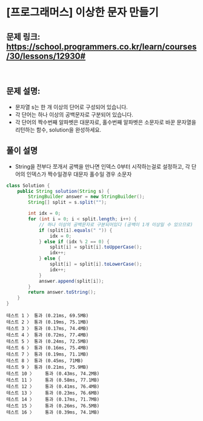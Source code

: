# [프로그래머스] 이상한 문자 만들기

## 문제 링크: https://school.programmers.co.kr/learn/courses/30/lessons/12930#
<br/>

## 문제 설명:

- 문자열 s는 한 개 이상의 단어로 구성되어 있습니다. 
- 각 단어는 하나 이상의 공백문자로 구분되어 있습니다. 
- 각 단어의 짝수번째 알파벳은 대문자로, 홀수번째 알파벳은 소문자로 바꾼 문자열을 리턴하는 함수, solution을 완성하세요.


## 풀이 설명

- String을 전부다 쪼개서 공백을 만나면 인덱스 0부터 시작하는걸로 설정하고, 각 단어의 인덱스가 짝수일경우 대문자 홀수일 경우 소문자

```java
class Solution {
    public String solution(String s) {
        StringBuilder answer = new StringBuilder();
        String[] split = s.split("");

        int idx = 0;
        for (int i = 0; i < split.length; i++) {
            // 하나 이상의 공백문자로 구분되어있다 (공백이 1개 이상일 수 있으므로)
            if (split[i].equals(" ")) {
                idx = 0;
            } else if (idx % 2 == 0) {
                split[i] = split[i].toUpperCase();
                idx++;
            } else {
                split[i] = split[i].toLowerCase();
                idx++;
            }
            answer.append(split[i]);
        }
        return answer.toString();
    }
}
```
```text
테스트 1 〉	통과 (0.21ms, 69.5MB)
테스트 2 〉	통과 (0.19ms, 75.1MB)
테스트 3 〉	통과 (0.17ms, 74.4MB)
테스트 4 〉	통과 (0.72ms, 77.4MB)
테스트 5 〉	통과 (0.24ms, 72.5MB)
테스트 6 〉	통과 (0.16ms, 75.4MB)
테스트 7 〉	통과 (0.19ms, 71.1MB)
테스트 8 〉	통과 (0.45ms, 71MB)
테스트 9 〉	통과 (0.21ms, 75.9MB)
테스트 10 〉	통과 (0.43ms, 74.2MB)
테스트 11 〉	통과 (0.58ms, 77.1MB)
테스트 12 〉	통과 (0.41ms, 76.4MB)
테스트 13 〉	통과 (0.23ms, 76.6MB)
테스트 14 〉	통과 (0.17ms, 71.7MB)
테스트 15 〉	통과 (0.26ms, 76.5MB)
테스트 16 〉	통과 (0.39ms, 74.1MB)
```